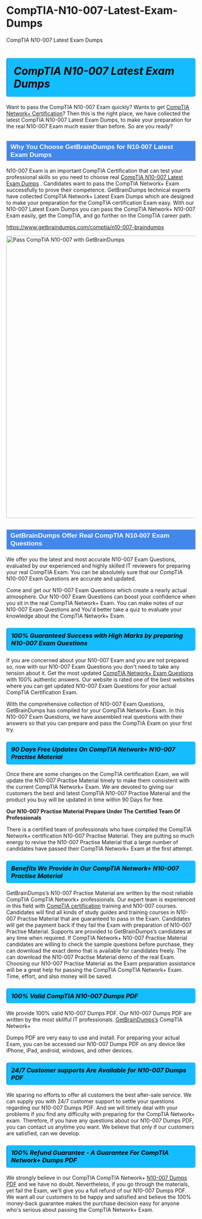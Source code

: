 # CompTIA-N10-007-Latest-Exam-Dumps
CompTIA N10-007 Latest Exam Dumps
<h1><strong><span style="display: block; color: #000000; background: #14BDFF; border: 0.5px solid #AED6F1; border-left: 3px solid #3498DB; padding: .6em; border-radius: 6px;">                     <em>CompTIA N10-007 <span class="exam_variation">Latest Exam Dumps</span> </em>                </span></strong>            </h1>                        <p>Want to pass the CompTIA N10-007 Exam quickly? Wants to get <a href="https://www.getbraindumps.com/comptia/comptia-network-braindumps.html">CompTIA Network+ Certification</a>?  Then this is the right place, we have collected the             latest CompTIA N10-007 <span class="exam_variation">Latest Exam Dumps</span>, to make your preparation for the real N10-007 Exam much easier than before. So are you ready?</p>                        <h2 style="background: #4287ec; border: 1px solid #cccccc; padding: 5px 10px;">                <span style="color: #ffffff;">                    <span style="font-size: 11pt;">                        <span style="line-height: normal;">                            <span style="font-family: Calibri,sans-serif;">                                <strong>                                    <span style="font-size: 13.0pt;">Why You Choose GetBrainDumps for N10-007 <span class="exam_variation">Latest Exam Dumps</span></span>                                </strong>                            </span>                        </span>                    </span>                </span>            </h2>                        <p>N10-007 Exam is an important CompTIA Certification that can test your professional skills so you need to choose real <a href="https://www.getbraindumps.com/comptia/n10-007-braindumps">CompTIA N10-007 <span class="exam_variation">Latest Exam Dumps</span></a> .             Candidates want to pass the CompTIA Network+ Exam successfully to prove their competence. GetBrainDumps technical experts             have collected CompTIA Network+ <span class="exam_variation">Latest Exam Dumps</span> which are designed to make your preparation for the CompTIA certification Exam easy. With our             N10-007 <span class="exam_variation">Latest Exam Dumps</span> you can pass the CompTIA Network+ N10-007 Exam easily, get the CompTIA, and go further on the CompTIA career path.</p>                        <p><a href="https://www.getbraindumps.com/comptia/n10-007-braindumps">https://www.getbraindumps.com/comptia/n10-007-braindumps</a></p>                        <p><a href="https://www.getbraindumps.com/"><img src="https://www.getbraindumps.com/images/get-updated-exam-questions-with-discount-getbraindumps.jpg" class="postImage" alt="Pass CompTIA N10-007 with GetBrainDumps" width="750"></a></p>                            <h2 style="background: #4287ec; border: 1px solid #cccccc; padding: 5px 10px;">                <span style="color: #ffffff;">                    <span style="font-size: 11pt;">                        <span style="line-height: normal;">                            <span style="font-family: Calibri,sans-serif;">                                <strong>                                    <span style="font-size: 13.0pt;">GetBrainDumps Offer Real CompTIA N10-007 <span class="exam_variation2">Exam Questions</span></span>                                </strong>                            </span>                        </span>                    </span>                </span>            </h2>                        <p>We offer you the latest and most accurate N10-007 <span class="exam_variation2">Exam Questions</span>, evaluated by our experienced and highly skilled IT reviewers for preparing your             real CompTIA Exam. You can be absolutely sure that our CompTIA N10-007 <span class="exam_variation2">Exam Questions</span> are accurate and updated.</p>                        <p>Come and get our N10-007 <span class="exam_variation2">Exam Questions</span> which create a nearly actual atmosphere. Our N10-007 <span class="exam_variation2">Exam Questions</span> can boost your confidence when you sit             in the real CompTIA Network+ Exam. You can make notes of our N10-007 <span class="exam_variation2">Exam Questions</span> and You'd better take a quiz to evaluate             your knowledge about the CompTIA Network+ Exam.</p>                        <h3>                <strong>                    <span style="display: block; color: #000000; background: #14BDFF; border: 0.5px solid #AED6F1; border-left: 3px solid #3498DB; padding: .6em; border-radius: 6px;">                        <em>100% Guaranteed Success with High Marks by preparing N10-007 <span class="exam_variation2">Exam Questions</span></em>                    </span>                </strong>            </h3>                        <p>If you are concerned about your N10-007 Exam and you are not prepared so, now with our N10-007 <span class="exam_variation2">Exam Questions</span> you don't need to take any tension about it.            Get the most updated <a href="https://www.getbraindumps.com/comptia/n10-007-braindumps">CompTIA Network+ <span class="exam_variation2">Exam Questions</span></a> with 100% authentic answers. Our website is rated one of the best websites where you can             get updated N10-007 <span class="exam_variation2">Exam Questions</span> for your actual CompTIA Certification Exam.</p>                        <p>With the comprehensive collection of N10-007 <span class="exam_variation2">Exam Questions</span>, GetBrainDumps has compiled for your CompTIA Network+ Exam. In this N10-007 <span class="exam_variation2">Exam Questions</span>,             we have assembled real questions with their answers so that you can prepare and pass the CompTIA Exam on your first try.</p>                        <h3>                <strong>                    <span style="display: block; color: #000000; background: #14BDFF; border: 0.5px solid #AED6F1; border-left: 3px solid #3498DB; padding: .6em; border-radius: 6px;">                        <em>90 Days Free Updates On CompTIA Network+ N10-007 <span class="exam_variation3">Practise Material</span></em>                    </span>                </strong>            </h3>                        <p>Once there are some changes on the CompTIA certification Exam, we will update the N10-007 <span class="exam_variation3">Practise Material</span> timely to make them consistent with the current             CompTIA Network+ Exam. We are devoted to giving our customers the best and latest CompTIA N10-007 <span class="exam_variation3">Practise Material</span> and the product you buy             will be updated in time within 90 Days for free.</p>                        <p><strong>Our N10-007 <span class="exam_variation3">Practise Material</span> Prepare Under The Certified Team Of Professionals</strong></p>                        <p>There is a certified team of professionals who have compiled the CompTIA Network+ certification             N10-007 <span class="exam_variation3">Practise Material</span>. They are putting so much energy to revise the N10-007 <span class="exam_variation3">Practise Material</span> that a large number of candidates have passed             their CompTIA Network+ Exam  at the first attempt.</p>                        <h3>                <strong>                    <span style="display: block; color: #000000; background: #14BDFF; border: 0.5px solid #AED6F1; border-left: 3px solid #3498DB; padding: .6em; border-radius: 6px;">                        <em>Benefits We Provide In Our CompTIA Network+ N10-007 <span class="exam_variation3">Practise Material</span></em>                    </span>                </strong>            </h3>                        <p>GetBrainDumps’s N10-007 <span class="exam_variation3">Practise Material</span> are written by the most reliable CompTIA CompTIA Network+ professionals. Our expert team is experienced in             this field with <a href="https://www.getbraindumps.com/comptia-braindumps.html">CompTIA certification</a> training and N10-007 courses. Candidates will find all kinds of study guides and training courses in             N10-007 <span class="exam_variation3">Practise Material</span> that are guaranteed to pass in the Exam. Candidates will get the payment back if they fail the Exam with preparation of             N10-007 <span class="exam_variation3">Practise Material</span>. Supports are provided to GetBrainDumps’s candidates at any time when required. If CompTIA Network+             N10-007 <span class="exam_variation3">Practise Material</span> candidates are willing to check the sample questions before purchase, they can download the exact demo that is available             for candidates freely. The can download the N10-007 <span class="exam_variation3">Practise Material</span> demo of the real Exam. Choosing our N10-007 <span class="exam_variation3">Practise Material</span> as the Exam preparation             assistance will be a great help for passing the CompTIA CompTIA Network+ Exam. Time, effort, and also money will be saved.</p>                        <h3>                <strong>                    <span style="display: block; color: #000000; background: #14BDFF; border: 0.5px solid #AED6F1; border-left: 3px solid #3498DB; padding: .6em; border-radius: 6px;">                        <em>100% Valid CompTIA N10-007 <span class="exam_variation4">Dumps PDF</span></em>                    </span>                </strong>            </h3>                        <p>We provide 100% valid N10-007 <span class="exam_variation4">Dumps PDF</span>. Our N10-007 <span class="exam_variation4">Dumps PDF</span> are written by the most skillful IT professionals. <a href="https://www.getbraindumps.com/">GetBrainDumps’s</a> CompTIA Network+</p>            <p> <span class="exam_variation4">Dumps PDF</span> are very easy to use and install. For preparing your actual Exam, you can be accessed our N10-007 <span class="exam_variation4">Dumps PDF</span> on any device like iPhone, iPad, android, windows, and other devices.</p>                        <h3>                <strong>                    <span style="display: block; color: #000000; background: #14BDFF; border: 0.5px solid #AED6F1; border-left: 3px solid #3498DB; padding: .6em; border-radius: 6px;">                        <em>24/7 Customer supports Are Available for N10-007 <span class="exam_variation4">Dumps PDF</span></em>                    </span>                </strong>            </h3>                        <p>We sparing no efforts to offer all customers the best after-sale service. We can supply you with 24/7 customer support to settle your             questions regarding our N10-007 <span class="exam_variation4">Dumps PDF</span>. And we will timely deal with your problems if you find any difficulty with preparing for the             CompTIA Network+ exam. Therefore, if you have any questions about our N10-007 <span class="exam_variation4">Dumps PDF</span>, you can contact us             anytime you want. We believe that only if our customers are satisfied, can we develop.</p>                        <h3>                <strong>                    <span style="display: block; color: #000000; background: #14BDFF; border: 0.5px solid #AED6F1; border-left: 3px solid #3498DB; padding: .6em; border-radius: 6px;">                        <em>100% Refund Guarantee - A Guarantee For CompTIA Network+ <span class="exam_variation4">Dumps PDF</span></em>                    </span>                </strong>            </h3>                        <p>We strongly believe in our CompTIA CompTIA Network+ <a href="https://www.getbraindumps.com/comptia/n10-007-braindumps">N10-007 <span class="exam_variation4">Dumps PDF</span></a> and we have no doubt. Nevertheless, if you go through             the materials, yet fail the Exam, we'll give you a full refund of our N10-007 <span class="exam_variation4">Dumps PDF</span>. We want all our customers to be happy and satisfied and             believe the 100% money-back guarantee makes the purchase decision easy for anyone who's serious about passing the CompTIA Network+ Exam.</p>                    
